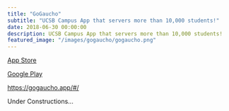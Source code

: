 ```yaml
---
title: "GoGaucho"
subtitle: "UCSB Campus App that servers more than 10,000 students!"
date: 2018-06-30 00:00:00
description: UCSB Campus App that servers more than 10,000 students!
featured_image: "/images/gogaucho/gogaucho.png"
---
```


<a href="https://itunes.apple.com/us/app/gogaucho/id1214417053">App Store</a>

<a href="https://play.google.com/store/apps/details?id=com.whyyao.gogaucho.gogaucho&hl=en_US">Google Play</a>

https://gogaucho.app/#/

Under Constructions...
